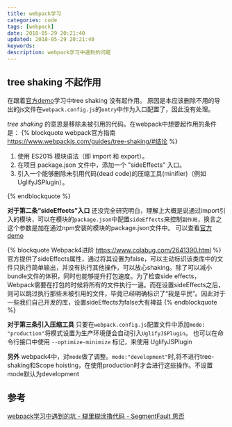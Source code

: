 ```yaml
---
title: webpack学习
categories: code
tags: [webpack]
date: 2018-05-29 20:21:40
updated: 2018-05-29 20:21:40
keywords:
description: webpack学习中遇到的问题
---
```


## tree shaking 不起作用

在跟着[官方demo](https://www.webpackjs.com/guides/tree-shaking)学习中tree shaking 没有起作用。
原因是本应该删除不用的导出的js文件在`webpack.config.js`的`entry`中作为入口配置了，因此没有处理。

_tree shaking_ 的意思是移除未被引用的代码。在webpack中想要起作用的条件是：
{% blockquote webpack官方指南 https://www.webpackjs.com/guides/tree-shaking/#结论 %}

1. 使用 ES2015 模块语法（即 import 和 export）。
2. 在项目 package.json 文件中，添加一个 "sideEffects" 入口。
3. 引入一个能够删除未引用代码(dead code)的压缩工具(minifier)（例如 UglifyJSPlugin）。

{% endblockquote %}

**对于第二条“sideEffects”入口**
还没完全研究明白，理解上大概是说通过import引入的模块，可以在模块的`package.json`中配置`sideEffects`来控制`副作用`，换言之 这个参数是加在通过npm安装的模块的package.json文件中。
可以查看[官方demo](https://github.com/webpack/webpack/tree/master/examples/side-effects)

{% blockquote Webpack4进阶 https://www.colabug.com/2641390.html %}
官方提供了sideEffects属性，通过将其设置为false，可以主动标识该类库中的文件只执行简单输出，并没有执行其他操作，可以放心shaking。除了可以减小bundle文件的体积，同时也能够提升打包速度。为了检查side effects，Webpack需要在打包的时候将所有的文件执行一遍。而在设置sideEffects之后，则可以跳过执行那些未被引用的文件，毕竟已经明确标识了“我是平民”。因此对于一些我们自己开发的库，设置sideEffects为false大有裨益
{% endblockquote %}

**对于第三条引入压缩工具**
只要在`webpack.config.js`配置文件中添加`mode: "production"`将模式设置为生产环境便会自动引入`UglifyJSPlugin`。
也可以在命令行接口中使用 `--optimize-minimize` 标记，来使用 UglifyJSPlugin

**另外**
webpack4中，对`mode`做了调整。`mode:"development"`时,将不进行tree-shaking和Scope hoisting，在使用production时才会进行这些操作。不设置mode默认为development

## 参考

[webpack学习中遇到的坑 - 糊里糊涂撸代码 - SegmentFault 思否](https://segmentfault.com/a/1190000013998339?utm_source=tag-newest/*&^%$)
